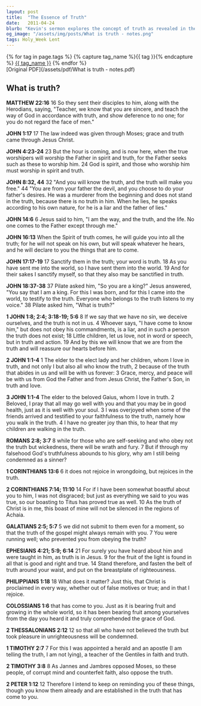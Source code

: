 ```yaml
---
layout: post
title:  "The Essence of Truth"
date:   2011-04-24
blurb: "Kevin's sermon explores the concept of truth as revealed in the scriptures, particularly focusing on the teachings of Jesus Christ. He emphasizes the importance of living in truth, not just in words but through actions, and how truth is integral to the Christian faith. The sermon underscores the transformative power of truth and its role in guiding believers to live authentically and faithfully."
og_image: "/assets/img/posts/What is truth - notes.png"
tags: Holy_Week Lent
---    
```

<div class="tag-pills">
  {% for tag in page.tags %}
    {% capture tag_name %}{{ tag }}{% endcapture %}
    <a href="{{ site.baseurl }}/tag/{{ tag_name | slugify }}" class="tag-pill">{{ tag_name }}</a>
  {% endfor %}
</div>
[Original PDF](/assets/pdf/What is truth - notes.pdf)

## What is truth?

**MATTHEW 22:16**
16 So they sent their disciples to him, along with the Herodians, saying, "Teacher, we know that you are sincere, and teach the way of God in accordance with truth, and show deference to no one; for you do not regard the face of men."

**JOHN 1:17**
17 The law indeed was given through Moses; grace and truth came through Jesus Christ.

**JOHN 4:23-24**
23 But the hour is coming, and is now here, when the true worshipers will worship the Father in spirit and truth, for the Father seeks such as these to worship him. 24 God is spirit, and those who worship him must worship in spirit and truth.

**JOHN 8:32, 44**
32 "And you will know the truth, and the truth will make you free."
44 "You are from your father the devil, and you choose to do your father's desires. He was a murderer from the beginning and does not stand in the truth, because there is no truth in him. When he lies, he speaks according to his own nature, for he is a liar and the father of lies."

**JOHN 14:6**
6 Jesus said to him, "I am the way, and the truth, and the life. No one comes to the Father except through me."

**JOHN 16:13**
When the Spirit of truth comes, he will guide you into all the truth; for he will not speak on his own, but will speak whatever he hears, and he will declare to you the things that are to come.

**JOHN 17:17-19**
17 Sanctify them in the truth; your word is truth. 18 As you have sent me into the world, so I have sent them into the world. 19 And for their sakes I sanctify myself, so that they also may be sanctified in truth.

**JOHN 18:37-38**
37 Pilate asked him, "So you are a king?" Jesus answered, "You say that I am a king. For this I was born, and for this I came into the world, to testify to the truth. Everyone who belongs to the truth listens to my voice." 38 Pilate asked him, "What is truth?"

**1 JOHN 1:8; 2:4; 3:18-19; 5:6**
8 If we say that we have no sin, we deceive ourselves, and the truth is not in us.
4 Whoever says, "I have come to know him," but does not obey his commandments, is a liar, and in such a person the truth does not exist;
18 Little children, let us love, not in word or speech, but in truth and action. 19 And by this we will know that we are from the truth and will reassure our hearts before him.

**2 JOHN 1:1-4**
1 The elder to the elect lady and her children, whom I love in truth, and not only I but also all who know the truth, 2 because of the truth that abides in us and will be with us forever: 3 Grace, mercy, and peace will be with us from God the Father and from Jesus Christ, the Father's Son, in truth and love.

**3 JOHN 1:1-4**
The elder to the beloved Gaius, whom I love in truth. 2 Beloved, I pray that all may go well with you and that you may be in good health, just as it is well with your soul. 3 I was overjoyed when some of the friends arrived and testified to your faithfulness to the truth, namely how you walk in the truth. 4 I have no greater joy than this, to hear that my children are walking in the truth.

**ROMANS 2:8; 3:7**
8 while for those who are self-seeking and who obey not the truth but wickedness, there will be wrath and fury.
7 But if through my falsehood God's truthfulness abounds to his glory, why am I still being condemned as a sinner?

**1 CORINTHIANS 13:6**
6 it does not rejoice in wrongdoing, but rejoices in the truth.

**2 CORINTHIANS 7:14; 11:10**
14 For if I have been somewhat boastful about you to him, I was not disgraced; but just as everything we said to you was true, so our boasting to Titus has proved true as well.
10 As the truth of Christ is in me, this boast of mine will not be silenced in the regions of Achaia.

**GALATIANS 2:5; 5:7**
5 we did not submit to them even for a moment, so that the truth of the gospel might always remain with you.
7 You were running well; who prevented you from obeying the truth?

**EPHESIANS 4:21; 5:9; 6:14**
21 For surely you have heard about him and were taught in him, as truth is in Jesus.
9 for the fruit of the light is found in all that is good and right and true.
14 Stand therefore, and fasten the belt of truth around your waist, and put on the breastplate of righteousness.

**PHILIPPIANS 1:18**
18 What does it matter? Just this, that Christ is proclaimed in every way, whether out of false motives or true; and in that I rejoice.

**COLOSSIANS 1:6**
that has come to you. Just as it is bearing fruit and growing in the whole world, so it has been bearing fruit among yourselves from the day you heard it and truly comprehended the grace of God.

**2 THESSALONIANS 2:12**
12 so that all who have not believed the truth but took pleasure in unrighteousness will be condemned.

**1 TIMOTHY 2:7**
7 For this I was appointed a herald and an apostle (I am telling the truth, I am not lying), a teacher of the Gentiles in faith and truth.

**2 TIMOTHY 3:8**
8 As Jannes and Jambres opposed Moses, so these people, of corrupt mind and counterfeit faith, also oppose the truth.

**2 PETER 1:12**
12 Therefore I intend to keep on reminding you of these things, though you know them already and are established in the truth that has come to you.
